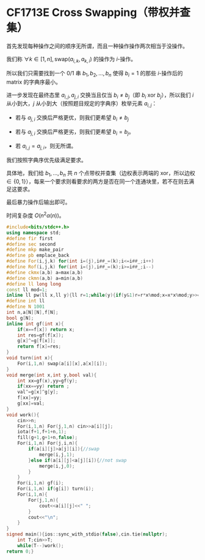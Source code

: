 # CF1713E Cross Swapping（带权并查集）

首先发现每种操作之间的顺序无所谓，而且一种操作操作两次相当于没操作。

我们称 $\forall k\in[1,n],\text{swap}(a_{i,k},a_{k,i})$ 的操作为 $i$-操作。

所以我们只需要找到一个 $0/1$ 串 $b_1,b_2,\dots,b_n$ 使得 $b_i=1$ 的那些 $i$-操作后的 matrix 的字典序最小。

进一步发现在最终态里 $a_{i,j},a_{j,i}$ 交换当且仅当 $b_i\ne b_j$（即 $b_i\text{ xor } b_j$），所以我们 $i$ 从小到大，$j$ 从小到大（按照题目规定的字典序）枚举元素 $a_{i,j}$：

* 若与 $a_{j,i}$ 交换后严格更优，则我们更希望 $b_i\ne b_j$

* 若与 $a_{j,i}$ 交换后严格更劣，则我们更希望 $b_i=b_j$。

* 若 $a_{i,j}=a_{j,i}$，则无所谓。

我们按照字典序优先级满足要求。

具体地，我们给 $b_1,\dots,b_n$ 共 $n$ 个点带权并查集（边权表示两端的 $\text{xor}$，所以边权 $\in\{0,1\}$），每来一个要求则看要求的两方是否在同一个连通块里，若不在则去满足这要求。

最后暴力操作后输出即可。

时间复杂度 $O(n^2\alpha(n))$。

```cpp
#include<bits/stdc++.h>
using namespace std;
#define fir first
#define sec second
#define mkp make_pair
#define pb emplace_back
#define For(i,j,k) for(int i=(j),i##_=(k);i<=i##_;i++)
#define Rof(i,j,k) for(int i=(j),i##_=(k);i>=i##_;i--)
#define ckmx(a,b) a=max(a,b)
#define ckmn(a,b) a=min(a,b)
#define ll long long
const ll mod=1;
inline ll pw(ll x,ll y){ll r=1;while(y){if(y&1)r=r*x%mod;x=x*x%mod;y>>=1;}return r;}
#define int ll
#define N 1001
int n,a[N][N],f[N];
bool g[N];
inline int gf(int x){
	if(x==f[x]) return x;
	int res=gf(f[x]);
	g[x]^=g[f[x]];
	return f[x]=res;
}
void turn(int x){
	For(i,1,n) swap(a[i][x],a[x][i]);
}
void merge(int x,int y,bool val){
	int xx=gf(x),yy=gf(y);
	if(xx==yy) return ;
	val^=g[x]^g[y];
	f[xx]=yy;
	g[xx]=val;
}
void work(){
	cin>>n;
	For(i,1,n) For(j,1,n) cin>>a[i][j];
	iota(f+1,f+1+n,1);
	fill(g+1,g+1+n,false);
	For(i,1,n) For(j,i,n){
		if(a[i][j]>a[j][i]){//swap
			merge(i,j,1);
		}else if(a[i][j]<a[j][i]){//not swap
			merge(i,j,0);
		}
	}
	For(i,1,n) gf(i);
	For(i,1,n) if(g[i]) turn(i);
	For(i,1,n){
		For(j,1,n){
			cout<<a[i][j]<<" ";
		}
		cout<<"\n";
	}
}
signed main(){ios::sync_with_stdio(false),cin.tie(nullptr);
	int T;cin>>T;
	while(T--)work();
return 0;}
```